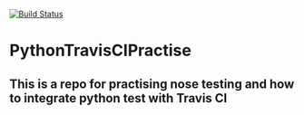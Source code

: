 [![Build Status](https://travis-ci.org/alexpython1988/PythonTravisCIPractise.svg?branch=master)](https://travis-ci.org/alexpython1988/PythonTravisCIPractise)
# PythonTravisCIPractise

## This is a repo for practising nose testing and how to integrate python test with Travis CI